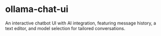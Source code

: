 # ollama-chat-ui
An interactive chatbot UI with AI integration, featuring message history, a text editor, and model selection for tailored conversations.
